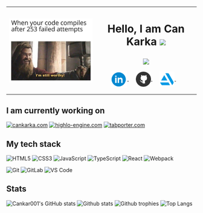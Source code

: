<table>
  <tr>
    <td><img align="left" src="assets/meme.png" width="300" /></td>
    <td>
      <h1>
      <p align = "center">
        Hello, I am Can Karka
        <img src="https://media.giphy.com/media/hvRJCLFzcasrR4ia7z/giphy.gif" width="28">
      </p>
      </h1>
        <p align = "center">
          <img src = "https://readme-typing-svg.herokuapp.com?color=6AF700&center=true&vCenter=true&width=500&lines=Game+engine+lead+developer;Python+backend+developer+@+CGI;10+years+of+experience">
        </p>
      <p align = "center">
      <a href="https://www.linkedin.com/in/can-karka-45531a186/">
        <img align="center" alt="LinkedIn" width="45px" src="assets/linkedin.png" />
      </a>&nbsp;&nbsp;&nbsp;&nbsp;
      <a href="https://github.com/Cankar001">
        <img align="center" alt="GitHub" width="40px" src="assets/github.png" />
      </a>&nbsp;&nbsp;&nbsp;&nbsp;
      <a href="https://www.artstation.com/cankarka">
        <img align="center" alt="ArtStation" width="40px" src="assets/artstation.png" />
      </a>&nbsp;&nbsp;&nbsp;&nbsp;
      </p>
    </td>
  </tr>
</table>

## I am currently working on

[![cankarka.com](https://svg.bookmark.style/api?url=https://cankarka.com/&mode=light&style=horizontal)](https://www.cankarka.com)
[![highlo-engine.com](https://svg.bookmark.style/api?url=https://www.highlo-engine.com/&mode=dark&style=horizontal)](https://www.highlo-engine.com)
[![tabporter.com](https://svg.bookmark.style/api?url=https://tabporter.com/&mode=light&style=horizontal)](https://www.tabporter.com)

## My tech stack

![HTML5](https://img.shields.io/badge/-HTML5-%23E44D27?style=flat-square&logo=html5&logoColor=ffffff)
![CSS3](https://img.shields.io/badge/-CSS3-%231572B6?style=flat-square&logo=css3)
![JavaScript](https://img.shields.io/badge/-JavaScript-%23F7DF1C?style=flat-square&logo=javascript&logoColor=000000&labelColor=%23F7DF1C&color=%23FFCE5A)
![TypeScript](https://img.shields.io/badge/-TypeScript-007ACC?style=flat-square&logo=typescript&logoColor=white)
![React](https://img.shields.io/badge/-React-%23282C34?style=flat-square&logo=react)
![Webpack](https://img.shields.io/badge/-Webpack-%232C3A42?style=flat-square&logo=webpack)

![Git](https://img.shields.io/badge/-Git-%23F05032?style=flat-square&logo=git&logoColor=%23ffffff)
![GitLab](https://img.shields.io/badge/-GitLab-FCA121?style=flat-square&logo=gitlab)
![VS Code](https://img.shields.io/badge/-VSCode-%23007ACC?style=flat-square&logo=visual-studio-code)


## Stats

![Cankar001's GitHub stats](https://github-readme-stats.vercel.app/api?username=cankar001&theme=github_dark)
![Github stats](https://github-profile-summary-cards.vercel.app/api/cards/profile-details?username=Cankar001&theme=radical)
![Github trophies](https://github-trophies-wheat.vercel.app/?username=Cankar001&theme=radical)
![Top Langs](https://github-readme-stats.vercel.app/api/top-langs/?username=cankar001&layout=compact&langs_count=10&theme=github_dark)
